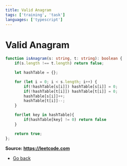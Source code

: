 ```yaml
---
title: Valid Anagram
tags: ['training', 'task']
languages: ['typescript']
---
```

# Valid Anagram

```typescript
function isAnagram(s: string, t: string): boolean {
    if(s.length !== t.length) return false;

    let hashTable = {};

    for (let i = 0; i < s.length; i++) {
        if(!hashTable[s[i]]) hashTable[s[i]] = 0;
        if(!hashTable[t[i]]) hashTable[t[i]] = 0;
        hashTable[s[i]]++;
        hashTable[t[i]]--;
	}

    for(let key in hashTable){
        if(hashTable[key] != 0) return false
    }

    return true;
};

```
**Source: https://leetcode.com**
* [Go back](../readme.md)